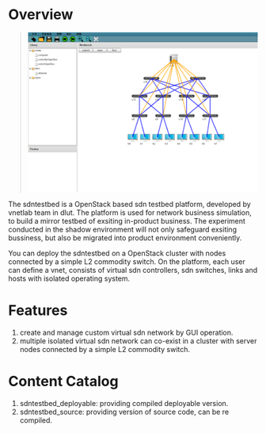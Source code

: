 # Overview

>
>![overview](overview.PNG)
>

The sdntestbed is a OpenStack based sdn testbed platform, developed by vnetlab team in dlut. The platform is used for network business simulation, to build a mirror testbed of exsiting in-product business. The experiment conducted in the shadow environment will not only safeguard exsiting bussiness, but also be migrated into product environment conveniently.

You can deploy the sdntestbed on a OpenStack cluster with nodes connected by a simple L2 commodity switch. On the platform, each user can define a vnet, consists of virtual sdn controllers, sdn switches, links and hosts with isolated operating system.

# Features

1. create and manage custom virtual sdn network by GUI operation. 
2. multiple isolated virtual sdn network can co-exist in a cluster with server nodes connected by a simple L2 commodity switch.

# Content Catalog

1. sdntestbed_deployable: providing compiled deployable version.
2. sdntestbed_source: providing version of source code, can be re compiled.
